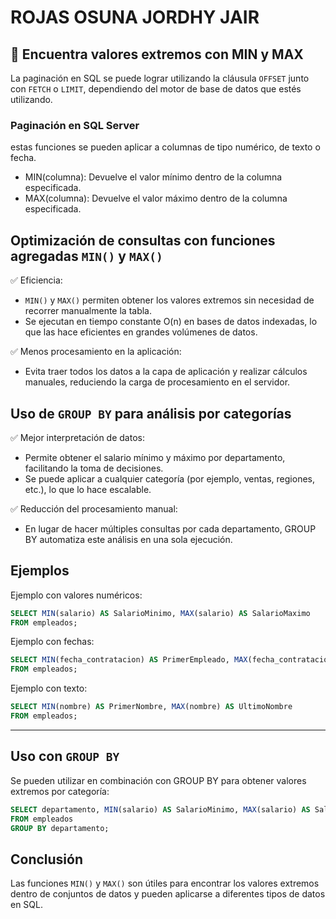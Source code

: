 # ROJAS OSUNA JORDHY JAIR

## 📌 Encuentra valores extremos con MIN y MAX

La paginación en SQL se puede lograr utilizando la cláusula `OFFSET` junto con `FETCH` o `LIMIT`, dependiendo del motor de base de datos que estés utilizando.

### **Paginación en SQL Server**
estas funciones se pueden aplicar a columnas de tipo numérico, de texto o fecha.
- MIN(columna): Devuelve el valor mínimo dentro de la columna especificada.
- MAX(columna): Devuelve el valor máximo dentro de la columna especificada.

## **Optimización de consultas con funciones agregadas `MIN()` y `MAX()`**
✅ Eficiencia:
- `MIN()` y `MAX()` permiten obtener los valores extremos sin necesidad de recorrer manualmente la tabla.
- Se ejecutan en tiempo constante O(n) en bases de datos indexadas, lo que las hace eficientes en grandes volúmenes de datos.

✅ Menos procesamiento en la aplicación:
- Evita traer todos los datos a la capa de aplicación y realizar cálculos manuales, reduciendo la carga de procesamiento en el servidor.

## **Uso de `GROUP BY` para análisis por categorías**

✅ Mejor interpretación de datos:
- Permite obtener el salario mínimo y máximo por departamento, facilitando la toma de decisiones.
- Se puede aplicar a cualquier categoría (por ejemplo, ventas, regiones, etc.), lo que lo hace escalable.
  
✅ Reducción del procesamiento manual:
- En lugar de hacer múltiples consultas por cada departamento, GROUP BY automatiza este análisis en una sola ejecución.


## **Ejemplos**
Ejemplo con valores numéricos:
```sql
SELECT MIN(salario) AS SalarioMinimo, MAX(salario) AS SalarioMaximo
FROM empleados;
```

Ejemplo con fechas:
```sql
SELECT MIN(fecha_contratacion) AS PrimerEmpleado, MAX(fecha_contratacion) AS UltimoEmpleado
FROM empleados;
```

Ejemplo con texto:
```sql
SELECT MIN(nombre) AS PrimerNombre, MAX(nombre) AS UltimoNombre
FROM empleados;
```
---
## Uso con `GROUP BY`
Se pueden utilizar en combinación con GROUP BY para obtener valores extremos por categoría:
```sql
SELECT departamento, MIN(salario) AS SalarioMinimo, MAX(salario) AS SalarioMaximo
FROM empleados
GROUP BY departamento;
```
## **Conclusión**
Las funciones `MIN()` y `MAX()` son útiles para encontrar los valores extremos dentro de conjuntos de datos y pueden aplicarse a diferentes tipos de datos en SQL​.
